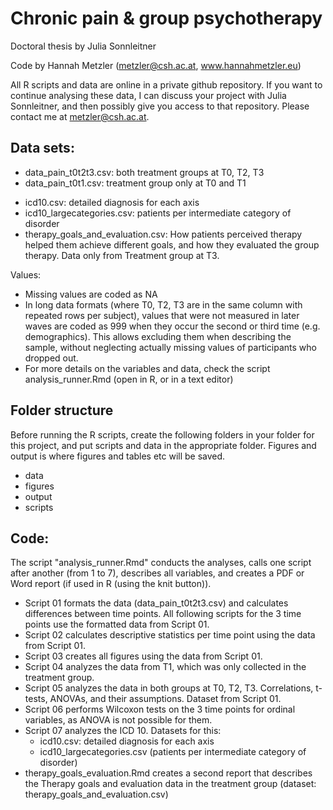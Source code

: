 # Chronic pain & group psychotherapy

Doctoral thesis by Julia Sonnleitner

Code by Hannah Metzler (metzler@csh.ac.at, www.hannahmetzler.eu)

All R scripts and data are online in a private github repository. If you want to continue analysing these data, I can discuss your project with Julia Sonnleitner, and then possibly give you access to that repository. Please contact me at metzler@csh.ac.at. 

## Data sets: 

* data_pain_t0t2t3.csv: both treatment groups at T0, T2, T3
* data_pain_t0t1.csv: treatment group only at T0 and T1
- icd10.csv: detailed diagnosis for each axis
- icd10_largecategories.csv: patients per intermediate category of disorder
- therapy_goals_and_evaluation.csv: How patients perceived therapy helped them achieve different goals, and how they evaluated the group therapy. Data only from Treatment group at T3.

Values: 
* Missing values are coded as NA
* In long data formats (where T0, T2, T3 are in the same column with repeated rows per subject), values that were not measured in later waves are coded as 999 when they occur the second or third time (e.g. demographics). This allows excluding them when describing the sample, without neglecting actually missing values of participants who dropped out. 
* For more details on the variables and data, check the script analysis_runner.Rmd (open in R, or in a text editor)


## Folder structure

Before running the R scripts, create the following folders in your folder for this project, and put scripts and data in the appropriate folder. Figures and output is where figures and tables etc will be saved. 

* data
* figures
* output
* scripts

## Code: 

The script "analysis_runner.Rmd" conducts the analyses, calls one script after another (from 1 to 7), describes all variables, and creates a PDF or Word report (if used in R (using the knit button)).

* Script 01 formats the data (data_pain_t0t2t3.csv) and calculates differences between time points. All following scripts for the 3 time points use the formatted data from Script 01.
* Script 02 calculates descriptive statistics per time point using the data from Script 01.
* Script 03 creates all figures using the data from Script 01.
* Script 04 analyzes the data from T1, which was only collected in the treatment group.
* Script 05 analyzes the data in both groups at T0, T2, T3. Correlations, t-tests, ANOVAs, and their assumptions. Dataset from Script 01.
* Script 06 performs Wilcoxon tests on the 3 time points for ordinal variables, as ANOVA is not possible for them.
* Script 07 analyzes the ICD 10. Datasets for this:
  - icd10.csv: detailed diagnosis for each axis
  - icd10_largecategories.csv (patients per intermediate category of disorder)
* therapy_goals_evaluation.Rmd creates a second report that describes the Therapy goals and evaluation data in the treatment group (dataset: therapy_goals_and_evaluation.csv)
